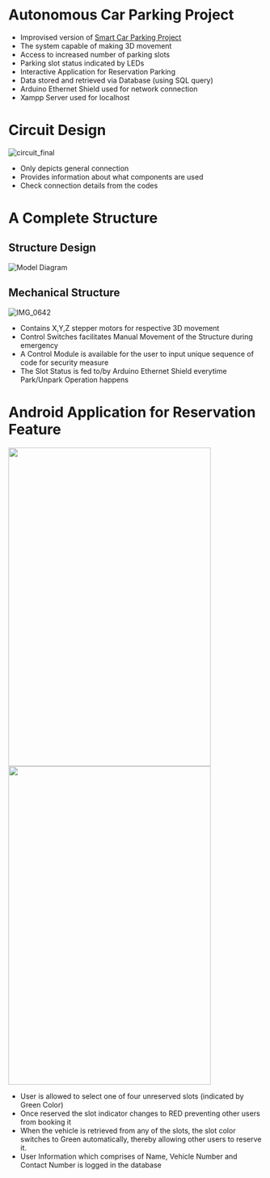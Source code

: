 # Autonomous Car Parking Project
* Improvised version of [Smart Car Parking Project](https://github.com/jinmax100/smartcarparking/)
* The system capable of making 3D movement
* Access to increased number of parking slots
* Parking slot status indicated by LEDs
* Interactive Application for Reservation Parking
* Data stored and retrieved via Database (using SQL query)
* Arduino Ethernet Shield used for network connection
* Xampp Server used for localhost

# Circuit Design
![circuit_final](https://user-images.githubusercontent.com/51187747/69153403-44c9b300-0b06-11ea-9011-534b818f62e3.jpg)

* Only depicts general connection
* Provides information about what components are used
* Check connection details from the codes


# A Complete Structure

## Structure Design
![Model Diagram](https://user-images.githubusercontent.com/51187747/69150872-a89dad00-0b01-11ea-95a6-319fb780ab63.jpg)

## Mechanical Structure
![IMG_0642](https://github.com/jinmax100/multilayeredcarparking/assets/51187747/73793dcb-9e29-4c8e-8d56-71f65fde8193)


* Contains X,Y,Z stepper motors for respective 3D movement
* Control Switches facilitates Manual Movement of the Structure during emergency
* A Control Module is available for the user to input unique sequence of code for security measure
* The Slot Status is fed to/by Arduino Ethernet Shield everytime Park/Unpark Operation happens


# Android Application for Reservation Feature 
<img src="https://user-images.githubusercontent.com/51187747/69150997-e569a400-0b01-11ea-95dd-734e2dfdf17d.png" width="400" height="630">    <img src="https://user-images.githubusercontent.com/51187747/69152895-59597b80-0b05-11ea-9d24-964de936a14d.png" width="400" height="630">

* User is allowed to select one of four unreserved slots (indicated by Green Color)
* Once reserved the slot indicator changes to RED preventing other users from booking it
* When the vehicle is retrieved from any of the slots, the slot color switches to Green automatically, thereby allowing other users to reserve it.
* User Information which comprises of Name, Vehicle Number and Contact Number is logged in the database
